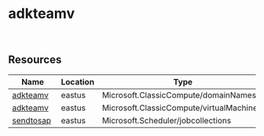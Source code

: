 # adkteamv 
 
## Resources


| Name | Location | Type |
| --- | --- | --- |
| [adkteamv](adkteamv-721899146.md)  | eastus  | Microsoft.ClassicCompute/domainNames  |
| [adkteamv](adkteamv--1925953093.md)  | eastus  | Microsoft.ClassicCompute/virtualMachines  |
| [sendtosap](sendtosap-414166026.md)  | eastus  | Microsoft.Scheduler/jobcollections  |
